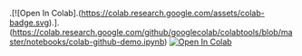 .[![Open In Colab].(https://colab.research.google.com/assets/colab-badge.svg).].
(https://colab.research.google.com/github/googlecolab/colabtools/blob/master/notebooks/colab-github-demo.ipynb)
<a href="https://colab.research.google.com/github/googlecolab/colabtools/blob/master/notebooks/colab-github-demo.ipynb">
  <img src="https://colab.research.google.com/assets/colab-badge.svg" alt="Open In Colab"/>
</a>
